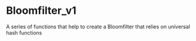 # Bloomfilter_v1

A series of functions that help to create a Bloomfilter that relies on universal hash functions
